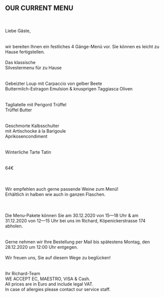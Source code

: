 ## OUR CURRENT MENU
<br>
<br>
Liebe Gäste,<br>
<br>
<br>
wir bereiten Ihnen ein festliches 4 Gänge-Menü vor.
Sie können es leicht zu Hause fertigstellen. 
<br>
<br>
Das klassische<br>
Silvestermenu für zu Hause<br>
<br>
<br>
Gebeizter Loup mit Carpaccio von gelber Beete<br>
Buttermilch-Estragon Emulsion & knusprigen Taggiasca Oliven<br>
<br>
<br>
Tagliatelle mit Perigord Trüffel<br>
Trüffel Butter <br>
<br>
<br>
Geschmorte Kalbsschulter<br>
mit Artischocke à la Barigoule<br>
Aprikosencondiment<br>
<br>
<br>
Winterliche Tarte Tatin<br>
<br>
<br>
64€ <br>
<br>
<br>
<br>
Wir empfehlen auch gerne passende Weine zum Menü! <br>
Erhältlich in halben wie auch in ganzen Flaschen.  <br>
 <br>
  <br>
 <br>
 Die Menu-Pakete können Sie am 30.12.2020 von 15—18 Uhr & am 31.12.2020 von 12—15 Uhr bei uns im Richard, Köpenickerstrasse 174 abholen. <br>
 <br>
  <br>
Gerne nehmen wir  Ihre Bestellung per Mail bis spätestens Montag, den 28.12.2020 um 12:00 Uhr entgegen.
 <br>
  <br>
Wir freuen uns,  Sie auf diesem Wege zu beglücken! <br>
 <br>
  <br>
Ihr Richard-Team

<br/>
WE ACCEPT EC, MAESTRO, VISA & Cash.<br/>
All prices are in Euro and include legal VAT.<br/>
In case of allergies please contact our service staff.<br/>
